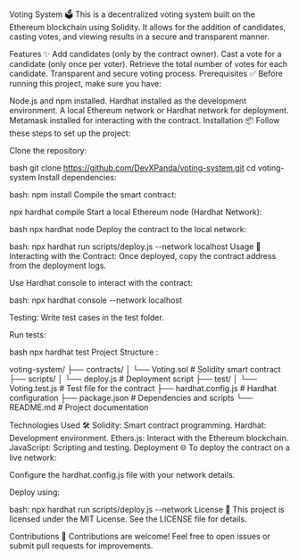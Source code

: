 Voting System 🗳️
This is a decentralized voting system built on the Ethereum blockchain using Solidity. It allows for the addition of candidates, casting votes, and viewing results in a secure and transparent manner.

Features ✨
Add candidates (only by the contract owner).
Cast a vote for a candidate (only once per voter).
Retrieve the total number of votes for each candidate.
Transparent and secure voting process.
Prerequisites ✅
Before running this project, make sure you have:

Node.js and npm installed.
Hardhat installed as the development environment.
A local Ethereum network or Hardhat network for deployment.
Metamask installed for interacting with the contract.
Installation 📦
Follow these steps to set up the project:

Clone the repository:

bash
git clone https://github.com/DevXPanda/voting-system.git
cd voting-system
Install dependencies:

bash:
npm install
Compile the smart contract:

npx hardhat compile
Start a local Ethereum node (Hardhat Network):

bash
npx hardhat node
Deploy the contract to the local network:

bash:
npx hardhat run scripts/deploy.js --network localhost
Usage 🚀
Interacting with the Contract:
Once deployed, copy the contract address from the deployment logs.

Use Hardhat console to interact with the contract:

bash:
npx hardhat console --network localhost

Testing:
Write test cases in the test folder.

Run tests:

bash
npx hardhat test
Project Structure :

voting-system/
├── contracts/
│   └── Voting.sol          # Solidity smart contract
├── scripts/
│   └── deploy.js           # Deployment script
├── test/
│   └── Voting.test.js      # Test file for the contract
├── hardhat.config.js       # Hardhat configuration
├── package.json            # Dependencies and scripts
└── README.md               # Project documentation



Technologies Used 🛠️
Solidity: Smart contract programming.
Hardhat: Development environment.
Ethers.js: Interact with the Ethereum blockchain.
JavaScript: Scripting and testing.
Deployment 🌐
To deploy the contract on a live network:

Configure the hardhat.config.js file with your network details.

Deploy using:

bash:
npx hardhat run scripts/deploy.js --network <network-name>
License 📜
This project is licensed under the MIT License. See the LICENSE file for details.

Contributions 🤝
Contributions are welcome! Feel free to open issues or submit pull requests for improvements.

